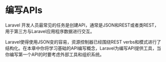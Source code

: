 # 编写APIs

Laravel 开发人员最常见的任务是创建API，通常是JSON和REST或者类REST，用于第三方与Laravel应用程序数据进行交互。

Laravel使得使用JSON变的容易，资源控制器已经围绕REST verbs和模式进行了结构化。在本章中你将学习基础的API编写概念，Laravel为编写API提供工具，当你编写第一个API的时要考虑外部工具和组织系统。



